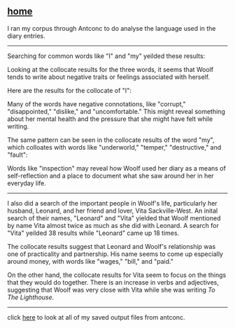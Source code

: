 [home](https://paula-rodrigo.github.io/woolfdiaries.github.io/)
---

I ran my corpus through Antconc to do analyse the language used in the diary entries. 

---
Searching for common words like "I" and "my" yeilded these results:

Looking at the collocate results for the three words, it seems that Woolf tends to write about negative traits or feelings associated with herself. 

Here are the results for the collocate of "I":
<div><object data="I_collocate_results.txt" width="600" height="350"></object></div>
Many of the words have negative connotations, like "corrupt," "disappointed," "dislike," and "uncomfortable." This might reveal something about her mental health and the pressure that she might have felt while writing.

The same pattern can be seen in the collocate results of the word "my", which colloates with words like "underworld," "temper," "destructive," and "fault":
<div><object data="my_collocate_results.txt" width="600" height="350"></object></div>

Words like "inspection" may reveal how Woolf used her diary as a means of self-reflection and a place to document what she saw around her in her everyday life.

---
I also did a search of the important people in Woolf's life, particularly her husband, Leonard, and her friend and lover, Vita Sackville-West. An inital search of their names, "Leonard" and "Vita" yielded that Woolf mentioned by name Vita almost twice as much as she did with Leonard. A search for "Vita" yeilded 38 results while "Leonard" came up 18 times.

The collocate results suggest that Leonard and Woolf's relationship was one of practicality and partnership. His name seems to come up especially around money, with words like "wages," "bill," and "paid."
<div><object data="Leonard_collocate_results.txt" width="600" height="350"></object></div>

On the other hand, the collocate results for Vita seem to focus on the things that they would do together. There is an increase in verbs and adjectives, suggesting that Woolf was very close with Vita while she was writing *To The Lighthouse*. 

<div><object data="Vita_collocate_results.txt" width="600" height="350"></object></div>

---
click [here]() to look at all of my saved output files from antconc.
